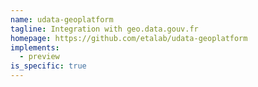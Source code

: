 ```yaml
---
name: udata-geoplatform
tagline: Integration with geo.data.gouv.fr
homepage: https://github.com/etalab/udata-geoplatform
implements:
  - preview
is_specific: true
---
```

